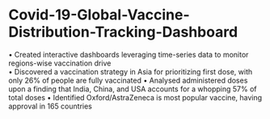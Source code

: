 # Covid-19-Global-Vaccine-Distribution-Tracking-Dashboard

•	Created interactive dashboards leveraging time-series data to monitor regions-wise vaccination drive  
•	Discovered a vaccination strategy in Asia for prioritizing first dose, with only 26% of people are fully vaccinated
•	Analysed administered doses upon a finding that India, China, and USA accounts for a whopping 57% of total doses
•	Identified Oxford/AstraZeneca is most popular vaccine, having approval in 165 countries
